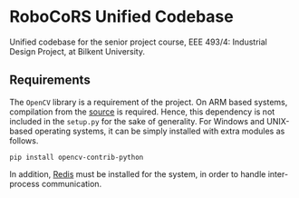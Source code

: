 # RoboCoRS Unified Codebase

Unified codebase for the senior project course, EEE 493/4: Industrial Design Project, at Bilkent University.

## Requirements

The `OpenCV` library is a requirement of the project. On ARM based systems, compilation from the [source](https://github.com/opencv/opencv) is required. Hence, this dependency is not included in the `setup.py` for the sake of generality. For Windows and UNIX-based operating systems, it can be simply installed with extra modules as follows.

`pip install opencv-contrib-python`

In addition, [Redis](https://redis.io/) must be installed for the system, in order to handle inter-process communication.